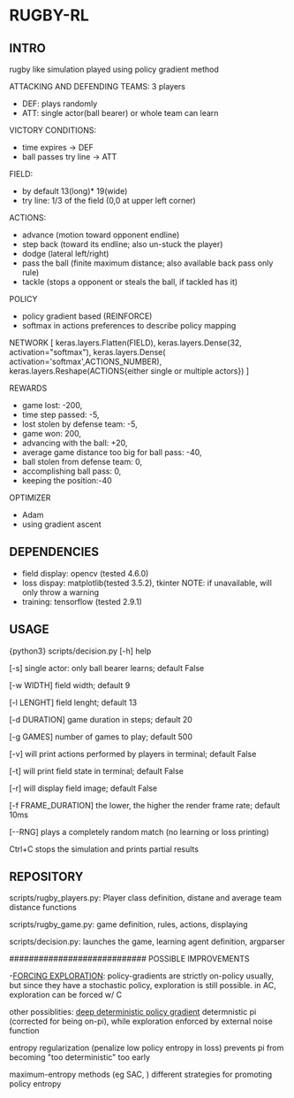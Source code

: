 # RUGBY-RL

## INTRO
rugby like simulation played using policy gradient method

ATTACKING AND DEFENDING TEAMS: 3 players
- DEF: plays randomly
- ATT: single actor(ball bearer) or whole team can learn

VICTORY CONDITIONS:
- time expires -> DEF
- ball passes try line -> ATT

FIELD:
- by default 13(long)* 19(wide)
- try line: 1/3 of the field (0,0 at upper left corner)

ACTIONS:
- advance (motion toward opponent endline)
- step back (toward its endline; also un-stuck the player)
- dodge (lateral left/right)
- pass the ball (finite maximum distance; also available back pass only rule)
- tackle (stops a opponent or steals the ball, if tackled has it)

POLICY
- policy gradient based (REINFORCE)
- softmax in actions preferences to describe policy mapping

NETWORK
[
keras.layers.Flatten(FIELD),
keras.layers.Dense(32, activation="softmax"),
keras.layers.Dense( activation='softmax',ACTIONS_NUMBER),
keras.layers.Reshape(ACTIONS{either single or multiple actors})
]

REWARDS
- game lost: -200,
- time step passed: -5,
- lost stolen by defense team: -5,
- game won: 200,
- advancing with the ball: +20,
- average game distance too big for ball pass: -40,
- ball stolen from defense team: 0,
- accomplishing ball pass: 0,
- keeping the position:-40

OPTIMIZER
- Adam
- using gradient ascent


## DEPENDENCIES
- field display: opencv (tested 4.6.0)
- loss dispay: matplotlib(tested 3.5.2), tkinter
NOTE: if unavailable, will only throw a warning
- training: tensorflow (tested 2.9.1)

## USAGE

{python3} scripts/decision.py
  [-h] help
  
  [-s] single actor: only ball bearer learns; default False
  
  [-w WIDTH] field width; default 9
  
  [-l LENGHT] field lenght; default 13
  
  [-d DURATION] game duration in steps; default 20
  
  [-g GAMES] number of games to play; default 500
  
  [-v] will print actions performed by players in terminal; default False
  
  [-t] will print field state in terminal; default False
  
  [-r] will display field image; default False
  
  [-f FRAME_DURATION] the lower, the higher the render frame rate; default 10ms
  
  [--RNG] plays a completely random match (no learning or loss printing)
  
  Ctrl+C stops the simulation and prints partial results


## REPOSITORY

scripts/rugby_players.py: Player class definition, distane and average team distance functions

scripts/rugby_game.py: game definition, rules, actions, displaying

scripts/decision.py: launches the game, learning agent definition, argparser



############################
POSSIBLE IMPROVEMENTS

-[FORCING EXPLORATION](https://ai.stackexchange.com/questions/21699/should-i-use-exploration-strategy-in-policy-gradient-algorithms):
policy-gradients are strictly on-policy usually, but since they have a stochastic policy, exploration is still possible.
in AC, exploration can be forced w/ C

other possiblities:
 [deep deterministic policy gradient](https://towardsdatascience.com/deep-deterministic-policy-gradients-explained-2d94655a9b7b)
determnistic pi (corrected for being on-pi), while exploration enforced by external noise function

  entropy regularization (penalize low policy entropy in loss) prevents pi from becoming "too deterministic" too early

 maximum-entropy methods (eg SAC, ) different strategies for promoting policy entropy
